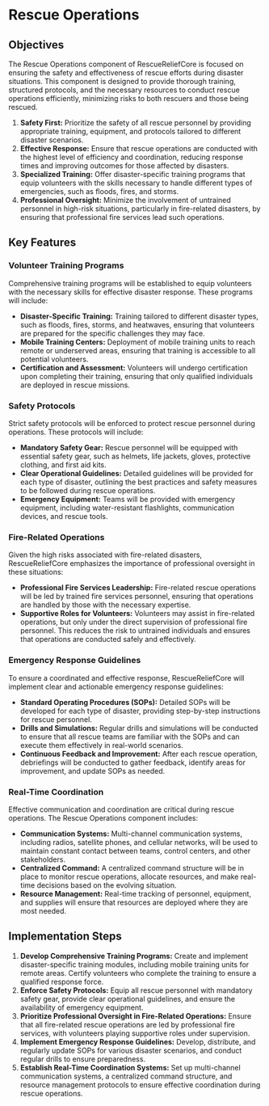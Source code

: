# Rescue Operations

## Objectives

The Rescue Operations component of RescueReliefCore is focused on ensuring the safety and effectiveness of rescue efforts during disaster situations. This component is designed to provide thorough training, structured protocols, and the necessary resources to conduct rescue operations efficiently, minimizing risks to both rescuers and those being rescued.

1. **Safety First:** Prioritize the safety of all rescue personnel by providing appropriate training, equipment, and protocols tailored to different disaster scenarios.
2. **Effective Response:** Ensure that rescue operations are conducted with the highest level of efficiency and coordination, reducing response times and improving outcomes for those affected by disasters.
3. **Specialized Training:** Offer disaster-specific training programs that equip volunteers with the skills necessary to handle different types of emergencies, such as floods, fires, and storms.
4. **Professional Oversight:** Minimize the involvement of untrained personnel in high-risk situations, particularly in fire-related disasters, by ensuring that professional fire services lead such operations.

## Key Features

### Volunteer Training Programs

Comprehensive training programs will be established to equip volunteers with the necessary skills for effective disaster response. These programs will include:

- **Disaster-Specific Training:** Training tailored to different disaster types, such as floods, fires, storms, and heatwaves, ensuring that volunteers are prepared for the specific challenges they may face.
- **Mobile Training Centers:** Deployment of mobile training units to reach remote or underserved areas, ensuring that training is accessible to all potential volunteers.
- **Certification and Assessment:** Volunteers will undergo certification upon completing their training, ensuring that only qualified individuals are deployed in rescue missions.

### Safety Protocols

Strict safety protocols will be enforced to protect rescue personnel during operations. These protocols will include:

- **Mandatory Safety Gear:** Rescue personnel will be equipped with essential safety gear, such as helmets, life jackets, gloves, protective clothing, and first aid kits.
- **Clear Operational Guidelines:** Detailed guidelines will be provided for each type of disaster, outlining the best practices and safety measures to be followed during rescue operations.
- **Emergency Equipment:** Teams will be provided with emergency equipment, including water-resistant flashlights, communication devices, and rescue tools.

### Fire-Related Operations

Given the high risks associated with fire-related disasters, RescueReliefCore emphasizes the importance of professional oversight in these situations:

- **Professional Fire Services Leadership:** Fire-related rescue operations will be led by trained fire services personnel, ensuring that operations are handled by those with the necessary expertise.
- **Supportive Roles for Volunteers:** Volunteers may assist in fire-related operations, but only under the direct supervision of professional fire personnel. This reduces the risk to untrained individuals and ensures that operations are conducted safely and effectively.

### Emergency Response Guidelines

To ensure a coordinated and effective response, RescueReliefCore will implement clear and actionable emergency response guidelines:

- **Standard Operating Procedures (SOPs):** Detailed SOPs will be developed for each type of disaster, providing step-by-step instructions for rescue personnel.
- **Drills and Simulations:** Regular drills and simulations will be conducted to ensure that all rescue teams are familiar with the SOPs and can execute them effectively in real-world scenarios.
- **Continuous Feedback and Improvement:** After each rescue operation, debriefings will be conducted to gather feedback, identify areas for improvement, and update SOPs as needed.

### Real-Time Coordination

Effective communication and coordination are critical during rescue operations. The Rescue Operations component includes:

- **Communication Systems:** Multi-channel communication systems, including radios, satellite phones, and cellular networks, will be used to maintain constant contact between teams, control centers, and other stakeholders.
- **Centralized Command:** A centralized command structure will be in place to monitor rescue operations, allocate resources, and make real-time decisions based on the evolving situation.
- **Resource Management:** Real-time tracking of personnel, equipment, and supplies will ensure that resources are deployed where they are most needed.

## Implementation Steps

1. **Develop Comprehensive Training Programs:** Create and implement disaster-specific training modules, including mobile training units for remote areas. Certify volunteers who complete the training to ensure a qualified response force.
2. **Enforce Safety Protocols:** Equip all rescue personnel with mandatory safety gear, provide clear operational guidelines, and ensure the availability of emergency equipment.
3. **Prioritize Professional Oversight in Fire-Related Operations:** Ensure that all fire-related rescue operations are led by professional fire services, with volunteers playing supportive roles under supervision.
4. **Implement Emergency Response Guidelines:** Develop, distribute, and regularly update SOPs for various disaster scenarios, and conduct regular drills to ensure preparedness.
5. **Establish Real-Time Coordination Systems:** Set up multi-channel communication systems, a centralized command structure, and resource management protocols to ensure effective coordination during rescue operations.
